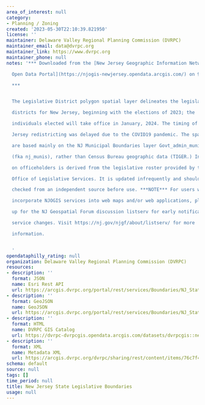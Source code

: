 ```yaml
---
area_of_interest: null
category:
- Planning / Zoning
created: '2023-05-30T22:10:39.821950'
license: ''
maintainer: Delaware Valley Regional Planning Commission (DVRPC)
maintainer_email: data@dvrpc.org
maintainer_link: https://www.dvrpc.org
maintainer_phone: null
notes: '*** Downloaded from the [New Jersey Geographic Information Network (NJGIN)

  Open Data Portal](https://njogis-newjersey.opendata.arcgis.com/) on 9/26/2022

  ***


  The Legislative District polygon spatial layer delineates the legislative

  districts for New Jersey, beginning with the elections of 2023; the

  individuals elected will take office in January, 2024. The timing of this New

  Jersey redistricting was delayed due to the COVID19 pandemic. The spatial data

  are based mainly on the NJ Municipal Boundaries layer Govt_admin_municipal_bnd

  (fka nj_munis), rather than Census Bureau geographic data (TIGER.) Information

  on officeholders is derived from the legislative roster provided by the NJ

  Office of Legislative Services. It is updated infrequently and should be

  checked from an independent source before use. ***NOTE*** For users who

  incorporate NJOGIS services into web maps and/or web applications, please sign

  up for the NJ Geospatial Forum discussion listserv for early notification of

  service changes. Visit https://nj.gov/njgf/about/listserv/ for more

  information.


  '
opendataphilly_rating: null
organization: Delaware Valley Regional Planning Commission (DVRPC)
resources:
- description: ''
  format: JSON
  name: Esri Rest API
  url: https://arcgis.dvrpc.org/portal/rest/services/Boundaries/NJ_State_Legislative/FeatureServer/0
- description: ''
  format: GeoJSON
  name: GeoJSON
  url: https://arcgis.dvrpc.org/portal/rest/services/Boundaries/NJ_State_Legislative/FeatureServer/0/query?where=1=1&outsr=4326&outfields=*&f=geojson
- description: ''
  format: HTML
  name: DVRPC GIS Catalog
  url: https://dvrpc-dvrpcgis.opendata.arcgis.com/datasets/dvrpcgis::new-jersey-state-legislative-boundaries
- description: ''
  format: XML
  name: Metadata XML
  url: https://arcgis.dvrpc.org/dvrpc/sharing/rest/content/items/76c7f48eb3004dc29e88cf46212b1a6d/info/metadata/metadata.xml?format=default
schema: default
source: null
tags: []
time_period: null
title: New Jersey State Legislative Boundaries
usage: null
---
```

